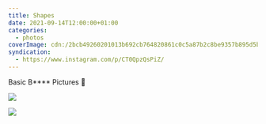 ```yaml
---
title: Shapes
date: 2021-09-14T12:00:00+01:00
categories:
  - photos
coverImage: cdn:/2bcb49260201013b692cb764820861c0c5a87b2c8be9357b895d5bc9af76a19a
syndication:
  - https://www.instagram.com/p/CT0QpzQsPiZ/
---
```


Basic B**** Pictures 📸

<div class="fw">

![](cdn:/2bcb49260201013b692cb764820861c0c5a87b2c8be9357b895d5bc9af76a19a)

![](cdn:/1a1233c65e6130825031dd19f8940953e70efe758f3369c270879676eee3d4a1)

</div>
